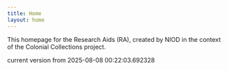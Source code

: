 ```yaml
---
title: Home
layout: home
---
```


This homepage for the Research Aids (RA), created by NIOD in the context of the Colonial Collections project. 


current version from 2025-08-08 00:22:03.692328